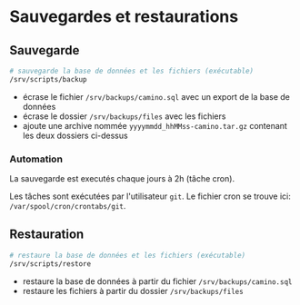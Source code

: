 # Sauvegardes et restaurations

## Sauvegarde

```sh
# sauvegarde la base de données et les fichiers (exécutable)
/srv/scripts/backup
```

- écrase le fichier `/srv/backups/camino.sql` avec un export de la base de données
- écrase le dossier `/srv/backups/files` avec les fichiers
- ajoute une archive nommée `yyyymmdd_hhMMss-camino.tar.gz` contenant les deux dossiers ci-dessus

### Automation

La sauvegarde est executés chaque jours à 2h (tâche cron).

Les tâches sont exécutées par l'utilisateur `git`.
Le fichier cron se trouve ici: `/var/spool/cron/crontabs/git`.

## Restauration

```sh
# restaure la base de données et les fichiers (exécutable)
/srv/scripts/restore
```

- restaure la base de données à partir du fichier `/srv/backups/camino.sql`
- restaure les fichiers à partir du dossier `/srv/backups/files`
